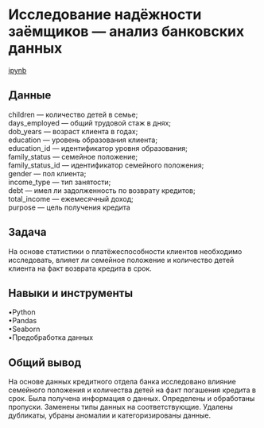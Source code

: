 <a name="lists"><h1>Исследование надёжности заёмщиков — анализ банковских данных</h1></a>
[ipynb](https://github.com/natashkaau/portfolio/blob/c28bf2ad079f8e4066e6f2f79a92725a4507172c/project_2/project_2.ipynb)
<a name="lists"><h2>Данные</h2></a>
children — количество детей в семье;  
days_employed — общий трудовой стаж в днях;  
dob_years — возраст клиента в годах;  
education — уровень образования клиента;  
education_id — идентификатор уровня образования;  
family_status — семейное положение;  
family_status_id — идентификатор семейного положения;  
gender — пол клиента;  
income_type — тип занятости;  
debt — имел ли задолженность по возврату кредитов;  
total_income — ежемесячный доход;  
purpose — цель получения кредита  
<a name="lists"><h2>Задача</h2></a>
На основе статистики о платёжеспособности клиентов необходимо исследовать, влияет ли семейное положение и количество детей клиента на факт возврата кредита в срок.
<a name="lists"><h2>Навыки и инструменты</h2></a>
•Python     
•Pandas   
•Seaborn  
•Предобработка данных   
<a name="lists"><h2>Общий вывод</h2></a>
На основе данных кредитного отдела банка исследовано влияние семейного положения и количества детей на факт погашения кредита в срок. Была получена информация о данных. Определены и обработаны пропуски. Заменены типы данных на соответствующие. Удалены дубликаты, убраны аномалии и категоризированы данные.
